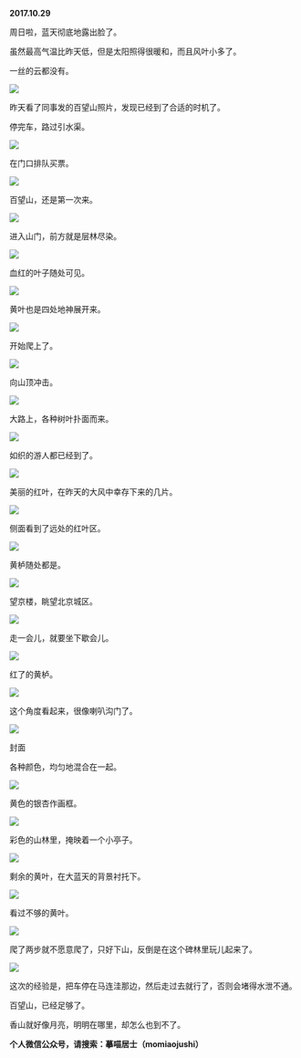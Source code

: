 
          
            
**2017.10.29**

周日啦，蓝天彻底地露出脸了。

虽然最高气温比昨天低，但是太阳照得很暖和，而且风叶小多了。

一丝的云都没有。




![](img/51001-bc17fe1f644d5770.jpg)




昨天看了同事发的百望山照片，发现已经到了合适的时机了。

停完车，路过引水渠。




![](img/51001-30a0317bada26e02.jpg)




在门口排队买票。




![](img/51001-4efed2bdb91eb376.jpg)




百望山，还是第一次来。




![](img/51001-34775d66fe17c78e.jpg)




进入山门，前方就是层林尽染。




![](img/51001-04810b9337c1f855.jpg)




血红的叶子随处可见。




![](img/51001-42e690681c33aeed.jpg)




黄叶也是四处地神展开来。




![](img/51001-5c64eeba65b7ac19.jpg)




开始爬上了。




![](img/51001-7156017302542c4b.jpg)




向山顶冲击。




![](img/51001-1818cdfd5222aa19.jpg)




大路上，各种树叶扑面而来。




![](img/51001-d59d3efa2577998c.jpg)




如织的游人都已经到了。




![](img/51001-9a442cda40559f06.jpg)




美丽的红叶，在昨天的大风中幸存下来的几片。




![](img/51001-7bf37d4bccabab24.jpg)




侧面看到了远处的红叶区。




![](img/51001-998b83ed6cba9260.jpg)




黄栌随处都是。




![](img/51001-8252d0a55f685803.jpg)




望京楼，眺望北京城区。




![](img/51001-e684a382184933b2.jpg)




走一会儿，就要坐下歇会儿。




![](img/51001-0a6b13c98164ada1.jpg)




红了的黄栌。




![](img/51001-dabe62e3cdcc9bd5.jpg)




这个角度看起来，很像喇叭沟门了。




![](img/51001-b36ad428fa00a945.jpg)

封面


各种颜色，均匀地混合在一起。




![](img/51001-cf74891b8e19156e.jpg)




黄色的银杏作画框。




![](img/51001-12d42d4cebf9afd0.jpg)




彩色的山林里，掩映着一个小亭子。




![](img/51001-0fada624d6928cba.jpg)




剩余的黄叶，在大蓝天的背景衬托下。




![](img/51001-3b2eb1d2a83a9ba8.jpg)




看过不够的黄叶。




![](img/51001-d0d97737765e5d3e.jpg)




爬了两步就不愿意爬了，只好下山，反倒是在这个碑林里玩儿起来了。




![](img/51001-62a9401f9fdab2a3.jpg)




这次的经验是，把车停在马连洼那边，然后走过去就行了，否则会堵得水泄不通。

百望山，已经足够了。

香山就好像月亮，明明在哪里，却怎么也到不了。


**个人微信公众号，请搜索：摹喵居士（momiaojushi）**

          
        